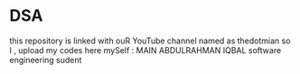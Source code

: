 # DSA
this repository is linked with ouR YouTube channel named as thedotmian so I , upload my codes here
mySelf : MAIN ABDULRAHMAN IQBAL
software engineering sudent
